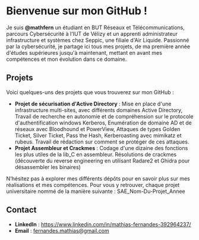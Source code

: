 # Bienvenue sur mon GitHub !

Je suis **@mathfern** un étudiant en BUT Réseaux et Télécommunications, parcours Cybersécurité à l'IUT de Vélizy et un apprenti administrateur infrastructure et systèmes chez Seppic, une filiale d'Air Liquide. Passionné par la cybersécurité, je partage ici tous mes projets, de ma première année d'études supérieures jusqu'à maintenant, mettant en avant mes compétences et mon évolution dans ce domaine.

## Projets

Voici quelques-uns des projets que vous trouverez sur mon GitHub :

- **Projet de sécurisation d'Active Directory** : Mise en place d'une infrastructure multi-sites, avec différents domaines Active Directory, Travail de recherche en autonomie et de compréhension sur le protocole d'authentification windows Kerberos, Enumération de domaine AD et de réseaux avec Bloodhound et PowerView, Attaques de types Golden Ticket, Silver Ticket, Pass the Hash, Kerberoasting avec mimikatz et rubeus. Travail de rédaction sur comment se protéger de ces attaques.  
- **Projet Assembleur et Crackmes** : Codage d'une dizaine des fonctions les plus utiles de la lib_C en assembleur. Résolutions de crackmes (découverte du reverse engineering en utilisant Radare2 et Ghidra pour désassembler les binaires)

N'hésitez pas à explorer mes différents dépôts pour en savoir plus sur mes réalisations et mes compétences. Pour vous y retrouver, chaque projet universitaire nommé de la manière suivante : SAE_Nom-Du-Projet_Annee

## Contact

- **LinkedIn** : https://www.linkedin.com/in/mathias-fernandes-392964237/
- **Email** : fernandes.mathias@gmail.com
